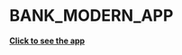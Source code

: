 # BANK_MODERN_APP

[**Click to see the app**](https://bank-modern-app-omega.vercel.app/ "Bank_Modern_app")
